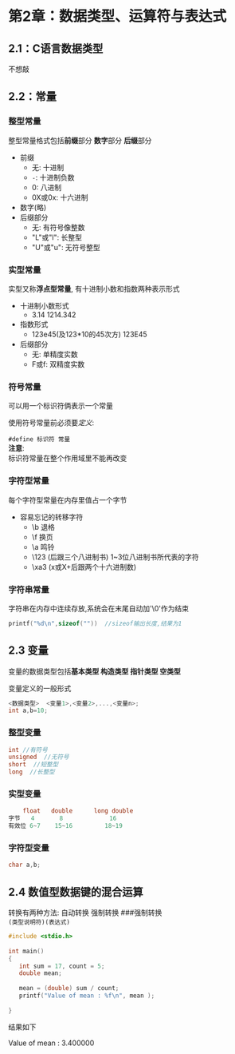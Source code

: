 # 第2章：数据类型、运算符与表达式

## 2.1：C语言数据类型
不想敲
## 2.2：常量
### **整型常量**
整型常量格式包括**前缀**部分 **数字**部分 **后缀**部分  

- 前缀
    - 无: 十进制
    - `-`: 十进制负数
    - 0: 八进制
    - 0X或0x: 十六进制
- 数字(略)
- 后缀部分
    - 无: 有符号像整数
    - "L"或"l": 长整型
    - "U"或"u": 无符号整型

### **实型常量**
实型又称**浮点型常量**, 有十进制小数和指数两种表示形式
- 十进制小数形式
    - 3.14  1214.342
- 指数形式
    - 123e45(及123*10的45次方) 123E45
- 后缀部分
    - 无: 单精度实数
    - F或f: 双精度实数
### **符号常量**
可以用一个标识符俩表示一个常量

使用符号常量前必须要*定义*:

`#define 标识符 常量`  
**注意**:  
标识符常量在整个作用域里不能再改变

### **字符型常量**
每个字符型常量在内存里值占一个字节
- 容易忘记的转移字符
    - \b 退格
    - \f 换页
    - \a 鸣铃
    - \123 (后跟三个八进制书) 1~3位八进制书所代表的字符
    - \xa3 (x或X+后跟两个十六进制数) 

### **字符串常量**
字符串在内存中连续存放,系统会在末尾自动加'\0'作为结束
```c
printf("%d\n",sizeof(""))  //sizeof输出长度,结果为1
```
## 2.3 变量
变量的数据类型包括**基本类型 构造类型 指针类型 空类型**

变量定义的一般形式
```c
<数据类型>  <变量1>,<变量2>,...,<变量n>;
int a,b=10;
```
### 整型变量
```c
int //有符号
unsigned  //无符号
short  //短整型
long  //长整型
```
### 实型变量
```c
    float   double      long double
字节   4       8             16
有效位 6~7    15~16         18~19
```
### 字符型变量
```c
char a,b;
```
## 2.4 数值型数据键的混合运算
转换有两种方法: 自动转换 强制转换
###强制转换  
`(类型说明符)(表达式)`
```c
#include <stdio.h>
 
int main()
{
   int sum = 17, count = 5;
   double mean;
 
   mean = (double) sum / count;
   printf("Value of mean : %f\n", mean );
 
}
```
结果如下

Value of mean : 3.400000

